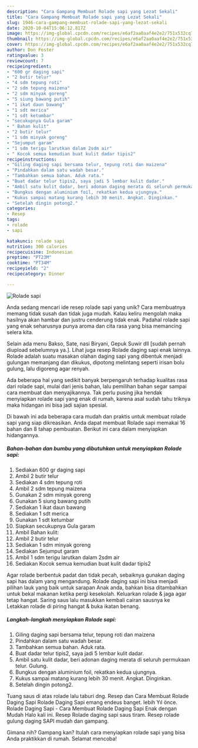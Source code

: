 ```yaml
---
description: "Cara Gampang Membuat Rolade sapi yang Lezat Sekali"
title: "Cara Gampang Membuat Rolade sapi yang Lezat Sekali"
slug: 1946-cara-gampang-membuat-rolade-sapi-yang-lezat-sekali
date: 2020-10-04T15:06:12.817Z
image: https://img-global.cpcdn.com/recipes/e6af2aa0aaf4e2e2/751x532cq70/rolade-sapi-foto-resep-utama.jpg
thumbnail: https://img-global.cpcdn.com/recipes/e6af2aa0aaf4e2e2/751x532cq70/rolade-sapi-foto-resep-utama.jpg
cover: https://img-global.cpcdn.com/recipes/e6af2aa0aaf4e2e2/751x532cq70/rolade-sapi-foto-resep-utama.jpg
author: Don Foster
ratingvalue: 3
reviewcount: 7
recipeingredient:
- "600 gr daging sapi"
- "2 butir telur"
- "4 sdm tepung roti"
- "2 sdm tepung maizena"
- "2 sdm minyak goreng"
- "5 siung bawang putih"
- "1 ikat daun bawang"
- "1 sdt merica"
- "1 sdt ketumbar"
- "secukupnya Gula garam"
- " Bahan kulit"
- "2 butir telur"
- "1 sdm minyak goreng"
- "Sejumput garam"
- "1 sdm terigu larutkan dalam 2sdm air"
- " Kocok semua kemudian buat kulit dadar tipis2"
recipeinstructions:
- "Giling daging sapi bersama telur, tepung roti dan maizena"
- "Pindahkan dalam satu wadah besar."
- "Tambahkan semua bahan. Aduk rata."
- "Buat dadar telur tipis2, saya jadi 5 lembar kulit dadar."
- "Ambil satu kulit dadar, beri adonan daging merata di seluruh permukaan telur. Gulung."
- "Bungkus dengan aluminium foil, rekatkan kedua ujungnya."
- "Kukus sampai matang kurang lebih 30 menit. Angkat. Dinginkan."
- "Setelah dingin potong2."
categories:
- Resep
tags:
- rolade
- sapi

katakunci: rolade sapi 
nutrition: 300 calories
recipecuisine: Indonesian
preptime: "PT23M"
cooktime: "PT34M"
recipeyield: "2"
recipecategory: Dinner

---
```



![Rolade sapi](https://img-global.cpcdn.com/recipes/e6af2aa0aaf4e2e2/751x532cq70/rolade-sapi-foto-resep-utama.jpg)

Anda sedang mencari ide resep rolade sapi yang unik? Cara membuatnya memang tidak susah dan tidak juga mudah. Kalau keliru mengolah maka hasilnya akan hambar dan justru cenderung tidak enak. Padahal rolade sapi yang enak seharusnya punya aroma dan cita rasa yang bisa memancing selera kita.

Selain ada menu Bakso, Sate, nasi Biryani, Gepuk Suwir dll [sudah pernah diupload sebelumnya ya.]. Lihat juga resep Rolade daging sapi enak lainnya. Rolade adalah suatu masakan olahan daging sapi yang dibentuk menjadi gulungan memanjang dan dikukus, dipotong melintang seperti irisan bolu gulung, lalu digoreng agar renyah.

Ada beberapa hal yang sedikit banyak berpengaruh terhadap kualitas rasa dari rolade sapi, mulai dari jenis bahan, lalu pemilihan bahan segar sampai cara membuat dan menyajikannya. Tak perlu pusing jika hendak menyiapkan rolade sapi yang enak di rumah, karena asal sudah tahu triknya maka hidangan ini bisa jadi sajian spesial.


Di bawah ini ada beberapa cara mudah dan praktis untuk membuat rolade sapi yang siap dikreasikan. Anda dapat membuat Rolade sapi memakai 16 bahan dan 8 tahap pembuatan. Berikut ini cara dalam menyiapkan hidangannya.

<!--inarticleads1-->

##### Bahan-bahan dan bumbu yang dibutuhkan untuk menyiapkan Rolade sapi:

1. Sediakan 600 gr daging sapi
1. Ambil 2 butir telur
1. Sediakan 4 sdm tepung roti
1. Ambil 2 sdm tepung maizena
1. Gunakan 2 sdm minyak goreng
1. Gunakan 5 siung bawang putih
1. Sediakan 1 ikat daun bawang
1. Sediakan 1 sdt merica
1. Gunakan 1 sdt ketumbar
1. Siapkan secukupnya Gula garam
1. Ambil  Bahan kulit:
1. Ambil 2 butir telur
1. Sediakan 1 sdm minyak goreng
1. Sediakan Sejumput garam
1. Ambil 1 sdm terigu larutkan dalam 2sdm air
1. Sediakan  Kocok semua kemudian buat kulit dadar tipis2


Agar rolade berbentuk padat dan tidak pecah, sebaiknya gunakan daging sapi has dalam yang mengandung. Rolade daging sapi ini bisa menjadi pilihan lauk yang baik untuk sarapan Anak anda, bahkan bisa ditambahkan untuk bekal makanan ketika pergi kesekolah. Keluarkan rolade &amp; jaga agar tetap hangat. Saring saus lalu masukkan kembali cairan sausnya ke Letakkan rolade di piring hangat &amp; buka ikatan benang. 

<!--inarticleads2-->

##### Langkah-langkah menyiapkan Rolade sapi:

1. Giling daging sapi bersama telur, tepung roti dan maizena
1. Pindahkan dalam satu wadah besar.
1. Tambahkan semua bahan. Aduk rata.
1. Buat dadar telur tipis2, saya jadi 5 lembar kulit dadar.
1. Ambil satu kulit dadar, beri adonan daging merata di seluruh permukaan telur. Gulung.
1. Bungkus dengan aluminium foil, rekatkan kedua ujungnya.
1. Kukus sampai matang kurang lebih 30 menit. Angkat. Dinginkan.
1. Setelah dingin potong2.


Tuang saus di atas rolade lalu taburi dng. Resep dan Cara Membuat Rolade Daging Sapi Rolade Daging Sapi emang endeus banget. lebih Yıl önce. Rolade Daging Sapi - Cara Membuat Rolade Daging Sapi Enak dengan Mudah Halo kali ini. Resep Rolade daging sapi saus tiram. Resep rolade gulung daging SAPI mudah dan gampang. 

Gimana nih? Gampang kan? Itulah cara menyiapkan rolade sapi yang bisa Anda praktikkan di rumah. Selamat mencoba!
